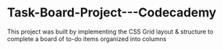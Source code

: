 # Task-Board-Project---Codecademy
This project was built by implementing the CSS Grid layout &amp; structure to complete a board of to-do items organized into columns
